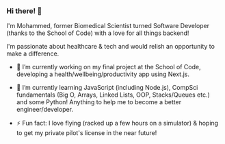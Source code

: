 ### Hi there! 👋

I'm Mohammed, former Biomedical Scientist turned Software Developer (thanks to the School of Code) with a love for all things backend!

I'm passionate about healthcare & tech and would relish an opportunity to make a difference.

- 🔭 I’m currently working on my final project at the School of Code, developing a health/wellbeing/productivity app using Next.js.

- 🌱 I’m currently learning JavaScript (including Node.js), CompSci fundamentals (Big O, Arrays, Linked Lists, OOP, Stacks/Queues etc.) and some Python! Anything to help me to become a better engineer/developer.

- ⚡ Fun fact: I love flying (racked up a few hours on a simulator) & hoping to get my private pilot's license in the near future!
